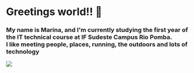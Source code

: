 <h1>Greetings world!! 🫡</h1>
<h3>My name is Marina, and I'm currently studying the first year of the IT technical course at IF Sudeste Campus Rio Pomba.<br>I like meeting people, places, running, the outdoors and lots of technology</h3>
<img src="https://i.pinimg.com/564x/95/33/08/953308fa663cb8e993ab8356eaf0592a.jpg">

